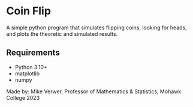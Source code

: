 # Coin Flip
A simple python program that simulates flipping coins, looking for heads, and plots the theoretic and simulated results.

## Requirements
- Python 3.10+
- matplotlib
- numpy

Made by: Mike Verwer, Professor of Mathematics & Statistics, Mohawk College
2023
